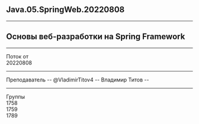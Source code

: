 Java.05.SpringWeb.20220808
---
---
Основы веб-разработки на Spring Framework
---
---
Поток от  
20220808

---
Преподаватель
-- @VladimirTitov4 -- Владимир Титов --

---
Группы  
1758  
1759  
1789  













